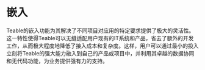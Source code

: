 # 嵌入

Teable的嵌入功能为其解决了不同项目对应用的特定要求提供了极大的灵活性。这一特性使得Teable可以无缝适配用户现有的IT系统和产品，省去了额外的开发工作，从而极大程度地降低了接入成本和复杂度。这样，用户可以通过最小的投入立刻将Teable的强大能力融入到自己的产品或项目中，并利用其卓越的数据协同和无代码功能，为业务提供强有力的支持。

